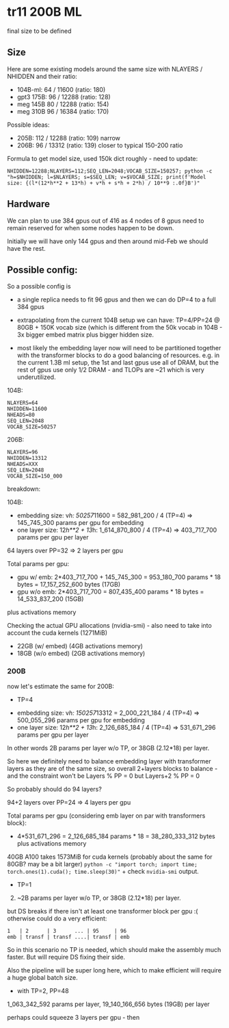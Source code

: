 # tr11 200B ML

final size to be defined


## Size


Here are some existing models around the same size with NLAYERS / NHIDDEN and their ratio:

- 104B-ml: 64 / 11600 (ratio: 180)
- gpt3 175B: 96 / 12288 (ratio: 128)
- meg 145B 80 / 12288 (ratio: 154)
- meg 310B 96 / 16384 (ratio: 170)

Possible ideas:

- 205B: 112 / 12288 (ratio: 109) narrow
- 206B: 96 / 13312 (ratio: 139) closer to typical 150-200 ratio

Formula to get model size, used 150k dict roughly - need to update:
```
NHIDDEN=12288;NLAYERS=112;SEQ_LEN=2048;VOCAB_SIZE=150257; python -c "h=$NHIDDEN; l=$NLAYERS; s=$SEQ_LEN; v=$VOCAB_SIZE; print(f'Model size: {(l*(12*h**2 + 13*h) + v*h + s*h + 2*h) / 10**9 :.0f}B')"
```

## Hardware


We can plan to use 384 gpus out of 416 as 4 nodes of 8 gpus need to remain reserved for when some nodes happen to be down.

Initially we will have only 144 gpus and then around mid-Feb we should have the rest.

## Possible config:

So a possible config is

- a single replica needs to fit 96 gpus and then we can do DP=4 to a full 384 gpus

- extrapolating from the current 104B setup we can have: TP=4/PP=24 @ 80GB + 150K vocab size (which is different from the 50k vocab in 104B - 3x bigger embed matrix plus bigger hidden size.

- most likely the embedding layer now will need to be partitioned together with the transformer blocks to do a good balancing of resources. e.g. in the current 1.3B ml setup, the 1st and last gpus use all of DRAM, but the rest of gpus use only 1/2 DRAM - and TLOPs are ~21 which is very underutilized.

104B:

```
NLAYERS=64
NHIDDEN=11600
NHEADS=80
SEQ_LEN=2048
VOCAB_SIZE=50257
```

206B:

```
NLAYERS=96
NHIDDEN=13312
NHEADS=XXX
SEQ_LEN=2048
VOCAB_SIZE=150_000
```

breakdown:

104B:

- embedding size: v*h: 50257*11600 = 582_981_200 / 4 (TP=4) => 145_745_300 params per gpu for embedding
- one layer size: 12*h**2 + 13*h:  1_614_870_800 / 4 (TP=4) => 403_717_700 params per gpu per layer

64 layers over PP=32 => 2 layers per gpu

Total params per gpu:
- gpu w/  emb: 2*403_717_700 + 145_745_300 = 953_180_700 params * 18 bytes = 17_157_252_600 bytes (17GB)
- gpu w/o emb: 2*403_717_700               = 807_435_400 params * 18 bytes = 14_533_837_200 (15GB)

plus activations memory

Checking the actual GPU allocations (nvidia-smi) - also need to take into account the cuda kernels (1271MiB)

- 22GB (w/  embed) (4GB activations memory)
- 18GB (w/o embed) (2GB activations memory)


### 200B

now let's estimate the same for 200B:

* TP=4

- embedding size: v*h: 150257*13312 = 2_000_221_184 / 4 (TP=4) =>  500_055_296 params per gpu for embedding
- one layer size: 12*h**2 + 13*h:     2_126_685_184 / 4 (TP=4)  => 531_671_296 params per gpu per layer

In other words 2B params per layer w/o TP, or 38GB (2.12*18) per layer.

So here we definitely need to balance embedding layer with transformer layers as they are of the same size, so overall 2+layers blocks to balance - and the constraint won't be Layers % PP = 0 but Layers+2 % PP = 0

So probably should do 94 layers?

94+2 layers over PP=24 => 4 layers per gpu

Total params per gpu (considering emb layer on par with transformers block):
- 4*531_671_296 = 2_126_685_184 params * 18 = 38_280_333_312 bytes
plus activations memory

40GB A100 takes 1573MiB for cuda kernels (probably about the same for 80GB? may be a bit larger)
`python -c "import torch; import time; torch.ones(1).cuda(); time.sleep(30)"` + check `nvidia-smi` output.

* TP=1

2. ~2B params per layer w/o TP, or 38GB (2.12*18) per layer.

but DS breaks if there isn't at least one transformer block per gpu :(
otherwise could do a very efficient:

```
1   | 2      | 3      ... | 95     | 96
emb | transf | transf ....| transf | emb
```

So in this scenario no TP is needed, which should make the assembly much faster. But will require DS fixing their side.

Also the pipeline will be super long here, which to make efficient will require a huge global batch size.

* with TP=2, PP=48

1_063_342_592 params per layer, 19_140_166_656 bytes (19GB) per layer

perhaps could squeeze 3 layers per gpu - then
